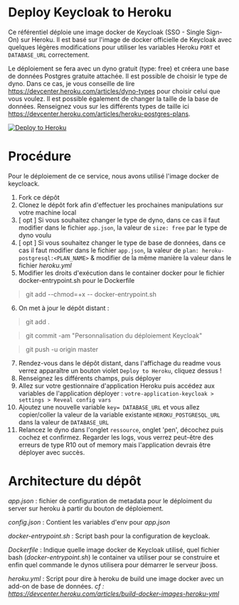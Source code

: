# Deploy Keycloak to Heroku
Ce référentiel déploie une image docker de Keycloak (SSO - Single Sign-On) sur Heroku. Il est basé sur l'image de docker officielle de Keycloak avec quelques légères modifications pour utiliser les variables Heroku `PORT` et `DATABASE_URL` correctement.

Le déploiement se fera avec un dyno gratuit (type: free) et créera une base de données Postgres gratuite attachée. Il est possible de choisir le type de dyno. Dans ce cas, je vous conseille de lire https://devcenter.heroku.com/articles/dyno-types pour choisir celui que vous voulez. Il est possible également de changer la taille de la base de données. Renseignez vous sur les différents types de taille ici https://devcenter.heroku.com/articles/heroku-postgres-plans.

[![Deploy to Heroku](https://www.herokucdn.com/deploy/button.svg)](https://heroku.com/deploy)

# Procédure
Pour le déploiement de ce service, nous avons utilisé l'image docker de keycloack. 

1. Fork ce dépôt
2. Clonez le dépôt fork afin d'effectuer les prochaines manipulations sur votre machine local
3. [ opt ] Si vous souhaitez changer le type de dyno, dans ce cas il faut modifier dans le fichier `app.json`, la valeur de `size: free` par le type de dyno voulu
4. [ opt ] Si vous souhaitez changer le type de base de données, dans ce cas il faut modifier dans le fichier `app.json`, la valeur de `plan: heroku-postgresql:<PLAN_NAME>` & modifier de la même manière la valeur dans le fichier *heroku.yml*
5. Modifier les droits d'exécution dans le container docker pour le fichier docker-entrypoint.sh pour le Dockerfile
>git add --chmod=+x -- docker-entrypoint.sh
6. On met à jour le dépôt distant :
>git add .

>git commit -am "Personnalisation du déploiement Keycloak"

>git push -u origin master
7. Rendez-vous dans le dépôt distant, dans l'affichage du readme vous verrez apparaître un bouton violet `Deploy to Heroku`, cliquez dessus !
8. Renseignez les différents champs, puis déployer
9. Allez sur votre gestionnaire d'application Heroku puis accédez aux variables de l'application déployer : `votre-application-keycloak > settings > Reveal config vars`
10. Ajoutez une nouvelle variable `key= DATABASE_URL` et vous allez copier/coller la valeur de la variable existante `HEROKU_POSTGRESQL_URL` dans la valeur de `DATABASE_URL`
11. Relancez le dyno dans l'onglet `ressource`, onglet 'pen', décochez puis cochez et confirmez. Regarder les logs, vous verrez peut-être des erreurs de type R10 out of memory mais l'application devrais être déployer avec succès.


# Architecture du dépôt
*app.json*              : fichier de configuration de metadata pour le déploiment du server sur heroku à partir du bouton de déploiement.

*config.json*           : Contient les variables d'env pour *app.json*

*docker-entrypoint.sh*  : Script bash pour la configuration de keycloak.

*Dockerfile*            : Indique quelle image docker de Keycloak utilisé, quel fichier bash (*docker-entrypoint.sh*) le container va utiliser pour se construire et enfin quel commande le dynos utilisera pour démarrer le serveur jboss.

*heroku.yml*            : Script pour dire à heroku de build une image docker avec un add-on de base de données. *cf : https://devcenter.heroku.com/articles/build-docker-images-heroku-yml*